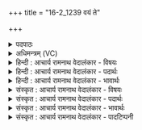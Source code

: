+++
title = "16-2_1239 वयं ते"

+++
<details><summary>पदपाठः</summary>

व꣣य꣢म्। ते꣣। अस्य꣢। रा꣡ध꣢꣯सः। व꣡सोः꣢꣯। व꣣सो। पुरुस्पृ꣡हः꣢। पु꣣रु। स्पृ꣡हः꣢꣯। नि। ने꣡दि꣢꣯ष्ठतमाः। इ꣣षः꣢। स्या꣡म꣢꣯। सु꣣म्ने꣢। ते꣣। अध्रिगो। १२३९।
</details>

<details><summary>अधिमन्त्रम् (VC)</summary>

- पवमानः सोमः
- अम्बरीषो वार्षागिर ऋजिश्वा भारद्वाजश्च
- अनुष्टुप्
- गान्धारः
</details>

<details><summary>हिन्दी : आचार्य रामनाथ वेदालंकार - विषयः</summary>

अगले मन्त्र में फिर वही विषय है।
</details>

<details><summary>हिन्दी : आचार्य रामनाथ वेदालंकार - पदार्थः</summary>

पदार्थान्वय -  हे (वसो) निवास देनेवाले परमात्मन्,राजन् वा आचार्य ! (वयम्) हम प्रार्थी लोग (ते) आपके (अस्य) इस (वसोः) निवासक, (पुरुस्पृहः) अतिशय चाहने योग्य, (इषः) अभीष्ट (राधसः) आध्यात्मिक ऐश्वर्य,सुवर्ण आदि ऐश्वर्य वा विद्याधन के (नि) अत्यधिक (नेदिष्ठतमाः) निकटतम (स्याम) होवें और,हे (अध्रिगो) बेरोक गतिवाले परमात्मन्,राजन् वा आचार्य ! हम (ते) आपके अर्थात् आपसे दिये हुए (सुम्ने) सुख में (स्याम) होवें ॥२॥
</details>

<details><summary>हिन्दी : आचार्य रामनाथ वेदालंकार - भावार्थः</summary>

भावार्थ -  परमात्मा से आध्यात्मिक धन,राजा से भौतिक धन और आचार्य से विद्या-धन पाकर सब लोगों को सुखी होना योग्य है ॥२॥
</details>

<details><summary>संस्कृत : आचार्य रामनाथ वेदालंकार - विषयः</summary>

अथ पुनस्तमेव विषयमाह।
</details>

<details><summary>संस्कृत : आचार्य रामनाथ वेदालंकार - पदार्थः</summary>

पदार्थान्वय -  हे (वसो) वासयितः परमात्मन् नृपते आचार्य वा ! (वयम्) प्रार्थिनः (ते) तव (अस्य) एतस्य (वसोः) निवासकस्य, (पुरुस्पृहः) अतिशयस्पृहणीयस्य, (इषः) अभीष्टस्य (राधसः) आध्यात्मिकस्य ऐश्वर्यस्य,सुवर्णादिधनस्य,विद्याधनस्य वा (नि) नितराम् (नेदिष्ठतमाः) निकटतमाः (स्याम) भवेम। अपि च,हे (अध्रिगो) अधृतगमन परमात्मन् नृपते आचार्य वा ![अध्रिगो अधृतगमन। निरु० ५।११।]वयम् (ते) तव,त्वया प्रदत्ते (सुम्ने) सुखे (स्याम) भवेम ॥२॥
</details>

<details><summary>संस्कृत : आचार्य रामनाथ वेदालंकार - भावार्थः</summary>

भावार्थ -  परमात्मनः सकाशादाध्यात्मिकं धनम्,नृपतेः सकाशाद् भौतिकं धनम्,आचार्यसकाशाच्च विद्याधनं प्राप्य सर्वे सुखिनो भवितुमर्हन्ति ॥२॥
</details>

<details><summary>संस्कृत : आचार्य रामनाथ वेदालंकार - पादटिप्पनी</summary>

टिप्पनी -   १. ऋ० ९।९८।५,‘व॒यं ते॑ अ॒स्य वृ॑त्रहन् वसो॒ वस्वः॑ पुरु॒स्पृहः॑। नि नेदि॑ष्ठतमा इ॒षः स्याम॑ सु॒म्नस्या॑ध्रिगो’ ॥ इति पाठः।
</details>